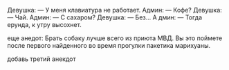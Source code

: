 Девушка: — У меня клавиатура не работает. 
Админ: — Кофе? 
Девушка: — Чай. 
Админ: — С сахаром?
 Девушка: — Без... А
 дмин: — Тогда ерунда, к утру высохнет. 


 еще анедот:
 Брать собаку лучше всего из приюта МВД. 
 Вы это поймете после первого найденного во время прогулки пакетика марихуаны. 
 
 добавь третий анекдот
